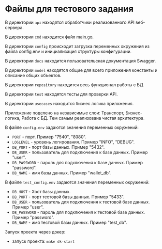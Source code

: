 # Файлы для тестового задания

В директории `api` находятся обработчики реализованного API веб-сервера.

В директории `cmd` находится файл main.go.

В директории `config` происходит загрузка переменных окружения из файла config.env и инициализация структуры конфигурации.

В директории `docs` находится пользовательская документация Swagger.

В директории `model` находятся общие для всего приложения константы и описание общих объектов.

В директории `repository` находится весь функционал работы с БД.

В директории `test` находятся тесты для проверки API.

В директории `usecases` находится бизнес логика приложения.

Приложение поделено на независимые слои: Транспорт, Бизнес-логика, Работа с БД. Тем самым реализована чистая архитектура.

В файле `config.env` задаются значения переменных окружений:
- `PORT` - порт. Пример "7540", "8080".
- `LOGLEVEL` - уровень логирования. Пример "INFO", "DEBUG".
- `DB_PORT` - порт базы данных. Пример "5432".
- `DB_USER` - пользователь для подключения к базе данных. Пример "user".
- `DB_PASSWORD` - пароль для подключения к базе данных. Пример "password".
- `DB_NAME` - имя базы данных. Пример "wallet_db".

В файле `test_config.env` задаются значения переменных окружений:
- `DB_HOST` - Хост базы данных.
- `DB_PORT` - порт тестовой базы данных. Пример "5433".
- `DB_USER` - пользователь для подключения к тестовой базе данных. Пример "user".
- `DB_PASSWORD` - пароль для подключения к тестовой базе данных. Пример "password".
- `DB_NAME` - имя тестовой базы данных. Пример "test_db".

Запуск проекта через докер:
- запуск проекта: `make dk-start`
